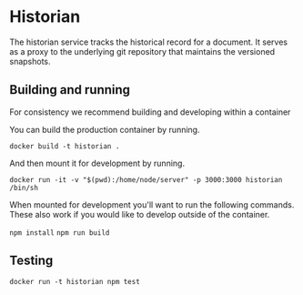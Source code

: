 # Historian

The historian service tracks the historical record for a document. It serves as a proxy to the underlying git repository
that maintains the versioned snapshots.

## Building and running

For consistency we recommend building and developing within a container

You can build the production container by running.

`docker build -t historian .`

And then mount it for development by running.

`docker run -it -v "$(pwd):/home/node/server" -p 3000:3000 historian /bin/sh`

When mounted for development you'll want to run the following commands. These also work if you would like to
develop outside of the container.

`npm install`
`npm run build`

## Testing

`docker run -t historian npm test`
